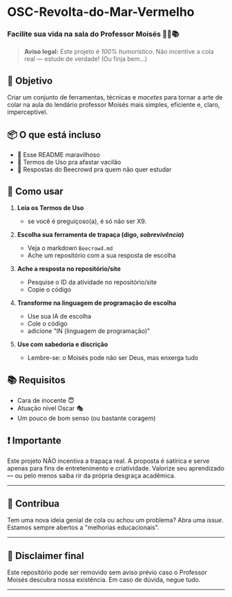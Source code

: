 # OSC-Revolta-do-Mar-Vermelho

### Facilite sua vida na sala do Professor Moisés 🕵️‍♂️📚

> **Aviso legal:** Este projeto é *100% humorístico*. Não incentive a cola real — estude de verdade! (Ou finja bem...)

## 🎯 Objetivo

Criar um conjunto de ferramentas, técnicas e *macetes* para tornar a arte de colar na aula do lendário professor Moisés mais simples, eficiente e, claro, imperceptível.

## 📦 O que está incluso

* 📄 Esse README maravilhoso
* 🤫 Termos de Uso pra afastar vacilão
* 🧠 Respostas do Beecrowd pra quem não quer estudar


## 🚀 Como usar

1. **Leia os Termos de Uso**

   * se você é preguiçoso(a), é só não ser X9.

2. **Escolha sua ferramenta de trapaça (digo, *sobrevivência*)**

   * Veja o markdown `Beecrowd.md`
   * Ache um repositório com a sua resposta de escolha

3. **Ache a resposta no repositório/site**

   * Pesquise o ID da atividade no repositório/site
   * Copie o código

4. **Transforme na linguagem de programação de escolha**

   * Use sua IA de escolha
   * Cole o código
   * adicione "IN (linguagem de programação)"

5. **Use com sabedoria e discrição**

   * Lembre-se: o Moisés pode não ser Deus, mas enxerga tudo

## 📚 Requisitos

* Cara de inocente 😇
* Atuação nível Oscar 🎭
* Um pouco de bom senso (ou bastante coragem)

## ❗ Importante

Este projeto NÃO incentiva a trapaça real. A proposta é satírica e serve apenas para fins de entretenimento e criatividade. Valorize seu aprendizado — ou pelo menos saiba rir da própria desgraça acadêmica.

---

## 🤝 Contribua

Tem uma nova ideia genial de cola ou achou um problema? Abra uma *issue*. Estamos sempre abertos a "melhorias educacionais".

---

## 🧼 Disclaimer final

Este repositório pode ser removido sem aviso prévio caso o Professor Moisés descubra nossa existência. Em caso de dúvida, negue tudo.

---
